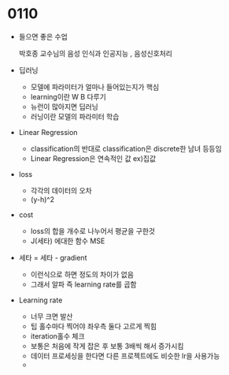 # 0110

- 들으면 좋은 수업

    박호종 교수님의 음성 인식과 인공지능 , 음성신호처리 

- 딥러닝
    - 모델에 파라미터가 얼마나 들어있는지가 핵심
    - learning이란 W B 다루기
    - 뉴런이 많아지면 딥러닝
    - 러닝이란 모델의 파라미터 학습
- Linear Regression
    - classification의 반대로 classification은 discrete한 남녀 등등임
    - Linear Regression은 연속적인 값 ex)집값
- loss
    - 각각의 데이터의 오차
    - (y-h)^2
- cost
    - loss의 합을 개수로 나누어서 평균을 구한것
    - J(세타) 에대한 함수 MSE
- 세타 = 세타 - gradient
    - 이런식으로 하면 정도의 차이가 없음
    - 그래서 알파 즉 learning rate를 곱함
- Learning rate
    - 너무 크면 발산
    - 팁 홀수마다 찍어야 좌우측 둘다 고르게 찍힘
    - iteration홀수 체크
    - 보통은 처음에 작게 잡은 후 보통 3배씩 해서 증가시킴
    - 데이터 프로세싱을 한다면 다른 프로젝트에도 비슷한 lr을 사용가능
    -